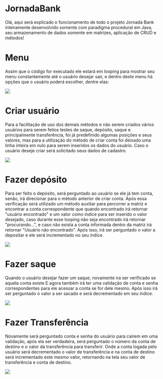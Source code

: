 # JornadaBank
<p>
  Olá, aqui será explicado o funcionamento de todo o projeto Jornada Bank inteiramente desenvolvido somente com paradigma procedural em Java, 
seu armazenamento de dados somente em matrizes, aplicação de CRUD e métodos! 
</p>

<p>
  <h1> Menu </H1>
  Assim que o código for executado ele estará em looping para mostrar seu menu constantemente até o usuário desejar sair, e dentro deste menu há opções
que o usuário poderá escolher, dentre elas:   
</p>

<div>
  <img src="img/menu.png" />
</div>

<p>
  <h1> Criar usuário </H1>
  Para a facilitação de uso dos demais métodos e não serem criados vários usuários para serem feitos testes de saque, depósito, saque e principalmente transferência,
  foi já predefinido algumas posições e seus valores, mas para a utilização do método de criar conta foi deixado uma linha inteira em nulo para serem inseridos os dados
  do usuário. Caso o usuário deseje criar será solicitado seus dados de cadastro.  
</p>

<div>
  <img src="img/1_opção_criar_usuário.png" />
</div>

<p>
  <h1> Fazer depósito </H1>
  Para ser feito o depósito, será perguntado ao usuário se ele já tem conta, senão, irá direcionar para o método anterior de criar conta. Após essa verificação será utilizado um método auxiliar para percorrer a matriz e encontrar a conta correspondente que quando encontrado irá retornar "usuário encontrado" e um valor como indice para ser inserido
  o valor desejado, caso durante esse looping não seja encontrado irá retornar "procurando...", e caso não exista a conta informada dentro da matriz irá retornar "Usuário não encontrado".
  Após isso, irá ser perguntado o valor a depositar e ele será incrementado no seu índice.
</p>

<div>
  <img src="img/2_fazer_deposito.png" />
</div>

<p>
  <h1> Fazer saque </H1>
  Quando o usuário desejar fazer um saque, novamente ira ser verificado se aquela conta existe E agora também irá ter uma validação de conta e senha correspondentes para ele acessar a conta se for dele mesmo. Após isso irá ser perguntado o valor a ser sacado e será decrementado em seu índice.
</p>

<div>
  <img src="img/3_fazer_saque.png" />
</div>

<p>
  <h1> Fazer Transferência </H1>
  Novamente será perguntado conta e senha do usuário para caírem em uma validação, após ela ser verdadeira, será perguntado o número da conta de destino e o valor da transferência para transferir. Onde a conta logada pelo usuário será decrementado o valor de transferência e na conta de destino será incrementado este mesmo valor, retornando na tela seu valor de transferência e conta de destino.
</p>

<div>
  <img src="img/4_fazer_transferencia.png" />
</div>




